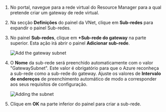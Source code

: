 1. No portal, navegue para a rede virtual do Resource Manager para a qual pretende criar um gateway de rede virtual.
2. Na secção **Definições** do painel da VNet, clique em **Sub-redes** para expandir o painel Sub-redes.
3. No painel **Sub-redes**, clique em **+Sub-rede do gateway** na parte superior. Esta ação irá abrir o painel **Adicionar sub-rede**. 
   
    ![Add the gateway subnet](./media/vpn-gateway-add-gwsubnet-rm-portal-include/addgwsubnet.png "Add the gateway subnet")
4. O **Nome** da sub-rede será preenchido automaticamente com o valor "GatewaySubnet". Este valor é obrigatório para que o Azure reconheça a sub-rede como a sub-rede do gateway. Ajuste os valores de **Intervalo de endereços** de preenchimento automático de modo a corresponder aos seus requisitos de configuração.

    ![Adding the subnet](./media/vpn-gateway-add-gwsubnet-rm-portal-include/addsubnetgw.png "Adding the subnet")
5. Clique em **OK** na parte inferior do painel para criar a sub-rede.

